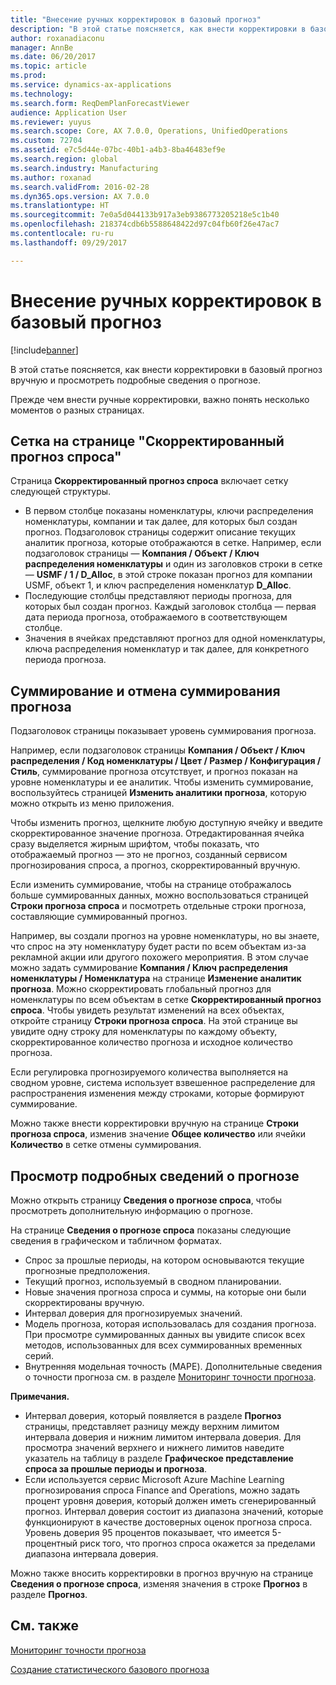 ```yaml
---
title: "Внесение ручных корректировок в базовый прогноз"
description: "В этой статье поясняется, как внести корректировки в базовый прогноз вручную и просмотреть подробные сведения о прогнозе."
author: roxanadiaconu
manager: AnnBe
ms.date: 06/20/2017
ms.topic: article
ms.prod: 
ms.service: dynamics-ax-applications
ms.technology: 
ms.search.form: ReqDemPlanForecastViewer
audience: Application User
ms.reviewer: yuyus
ms.search.scope: Core, AX 7.0.0, Operations, UnifiedOperations
ms.custom: 72704
ms.assetid: e7c5d44e-07bc-40b1-a4b3-8ba46483ef9e
ms.search.region: global
ms.search.industry: Manufacturing
ms.author: roxanad
ms.search.validFrom: 2016-02-28
ms.dyn365.ops.version: AX 7.0.0
ms.translationtype: HT
ms.sourcegitcommit: 7e0a5d044133b917a3eb9386773205218e5c1b40
ms.openlocfilehash: 218374cdb6b5588648422d97c04fb60f26e47ac7
ms.contentlocale: ru-ru
ms.lasthandoff: 09/29/2017

---
```


# <a name="make-manual-adjustments-to-the-baseline-forecast"></a>Внесение ручных корректировок в базовый прогноз

[!include[banner](../includes/banner.md)]


В этой статье поясняется, как внести корректировки в базовый прогноз вручную и просмотреть подробные сведения о прогнозе. 

Прежде чем внести ручные корректировки, важно понять несколько моментов о разных страницах.

## <a name="grid-on-the-adjusted-demand-forecast-page"></a>Сетка на странице "Скорректированный прогноз спроса"
Страница **Скорректированный прогноз спроса** включает сетку следующей структуры.

-   В первом столбце показаны номенклатуры, ключи распределения номенклатуры, компании и так далее, для которых был создан прогноз. Подзаголовок страницы содержит описание текущих аналитик прогноза, которые отображаются в сетке. Например, если подзаголовок страницы — **Компания / Объект / Ключ распределения номенклатуры** и один из заголовков строки в сетке — **USMF / 1 / D\_Alloc**, в этой строке показан прогноз для компании USMF, объект 1, и ключ распределения номенклатур **D\_Alloc**.
-   Последующие столбцы представляют периоды прогноза, для которых был создан прогноз. Каждый заголовок столбца — первая дата периода прогноза, отображаемого в соответствующем столбце.
-   Значения в ячейках представляют прогноз для одной номенклатуры, ключа распределения номенклатур и так далее, для конкретного периода прогноза.

## <a name="forecast-aggregation-and-deaggregation"></a>Суммирование и отмена суммирования прогноза
Подзаголовок страницы показывает уровень суммирования прогноза. 

Например, если подзаголовок страницы **Компания / Объект / Ключ распределения / Код номенклатуры / Цвет / Размер / Конфигурация / Стиль**, суммирование прогноза отсутствует, и прогноз показан на уровне номенклатуры и ее аналитик. Чтобы изменить суммирование, воспользуйтесь страницей **Изменить аналитики прогноза**, которую можно открыть из меню приложения. 

Чтобы изменить прогноз, щелкните любую доступную ячейку и введите скорректированное значение прогноза. Отредактированная ячейка сразу выделяется жирным шрифтом, чтобы показать, что отображаемый прогноз — это не прогноз, созданный сервисом прогнозирования спроса, а прогноз, скорректированный вручную. 

Если изменить суммирование, чтобы на странице отображалось больше суммированных данных, можно воспользоваться страницей **Строки прогноза спроса** и посмотреть отдельные строки прогноза, составляющие суммированный прогноз. 

Например, вы создали прогноз на уровне номенклатуры, но вы знаете, что спрос на эту номенклатуру будет расти по всем объектам из-за рекламной акции или другого похожего мероприятия. В этом случае можно задать суммирование **Компания / Ключ распределения номенклатуры / Номенклатура** на странице **Изменение аналитик прогноза**. Можно скорректировать глобальный прогноз для номенклатуры по всем объектам в сетке **Скорректированный прогноз спроса**. Чтобы увидеть результат изменений на всех объектах, откройте страницу **Строки прогноза спроса**. На этой странице вы увидите одну строку для номенклатуры по каждому объекту, скорректированное количество прогноза и исходное количество прогноза. 

Если регулировка прогнозируемого количества выполняется на сводном уровне, система использует взвешенное распределение для распространения изменения между строками, которые формируют суммирование. 

Можно также внести корректировки вручную на странице **Строки прогноза спроса**, изменив значение **Общее количество** или ячейки **Количество** в сетке отмены суммирования.

## <a name="viewing-details-of-the-forecast"></a>Просмотр подробных сведений о прогнозе
Можно открыть страницу **Сведения о прогнозе спроса**, чтобы просмотреть дополнительную информацию о прогнозе. 

На странице **Сведения о прогнозе спроса** показаны следующие сведения в графическом и табличном форматах.

-   Спрос за прошлые периоды, на котором основываются текущие прогнозные предположения.
-   Текущий прогноз, используемый в сводном планировании.
-   Новые значения прогноза спроса и суммы, на которые они были скорректированы вручную.
-   Интервал доверия для прогнозируемых значений.
-   Модель прогноза, которая использовалась для создания прогноза. При просмотре суммированных данных вы увидите список всех методов, использованных для всех суммированных временных серий.
-   Внутренняя модельная точность (MAPE). Дополнительные сведения о точности прогноза см. в разделе [Мониторинг точности прогноза](monitor-forecast-accuracy.md).

**Примечания.**

-   Интервал доверия, который появляется в разделе **Прогноз** страницы, представляет разницу между верхним лимитом интервала доверия и нижним лимитом интервала доверия. Для просмотра значений верхнего и нижнего лимитов наведите указатель на таблицу в разделе **Графическое представление спроса за прошлые периоды и прогноза**.
-   Если используется сервис Microsoft Azure Machine Learning прогнозирования спроса Finance and Operations, можно задать процент уровня доверия, который должен иметь сгенерированный прогноз. Интервал доверия состоит из диапазона значений, которые функционируют в качестве достоверных оценок прогноза спроса. Уровень доверия 95 процентов показывает, что имеется 5-процентный риск того, что прогноз спроса окажется за пределами диапазона интервала доверия.

Можно также вносить корректировки в прогноз вручную на странице **Сведения о прогнозе спроса**, изменяя значения в строке **Прогноз** в разделе **Прогноз**.

<a name="see-also"></a>См. также
--------

[Мониторинг точности прогноза](monitor-forecast-accuracy.md)

[Создание статистического базового прогноза](generate-statistical-baseline-forecast.md)




